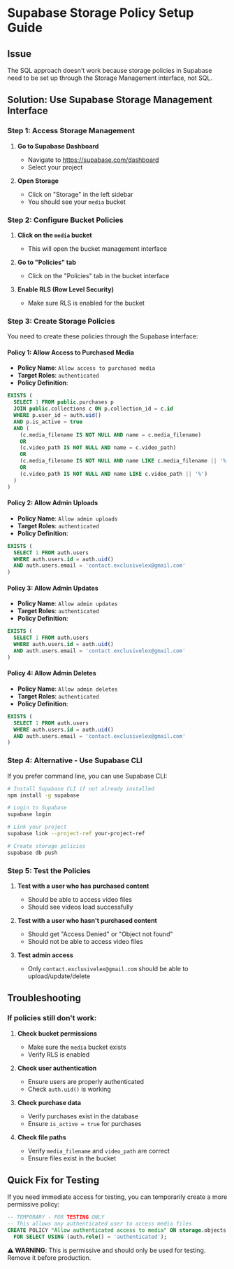 # Supabase Storage Policy Setup Guide

## Issue
The SQL approach doesn't work because storage policies in Supabase need to be set up through the Storage Management interface, not SQL.

## Solution: Use Supabase Storage Management Interface

### Step 1: Access Storage Management

1. **Go to Supabase Dashboard**
   - Navigate to https://supabase.com/dashboard
   - Select your project

2. **Open Storage**
   - Click on "Storage" in the left sidebar
   - You should see your `media` bucket

### Step 2: Configure Bucket Policies

1. **Click on the `media` bucket**
   - This will open the bucket management interface

2. **Go to "Policies" tab**
   - Click on the "Policies" tab in the bucket interface

3. **Enable RLS (Row Level Security)**
   - Make sure RLS is enabled for the bucket

### Step 3: Create Storage Policies

You need to create these policies through the Supabase interface:

#### Policy 1: Allow Access to Purchased Media
- **Policy Name**: `Allow access to purchased media`
- **Target Roles**: `authenticated`
- **Policy Definition**:
```sql
EXISTS (
  SELECT 1 FROM public.purchases p
  JOIN public.collections c ON p.collection_id = c.id
  WHERE p.user_id = auth.uid()
  AND p.is_active = true
  AND (
    (c.media_filename IS NOT NULL AND name = c.media_filename)
    OR
    (c.video_path IS NOT NULL AND name = c.video_path)
    OR
    (c.media_filename IS NOT NULL AND name LIKE c.media_filename || '%')
    OR
    (c.video_path IS NOT NULL AND name LIKE c.video_path || '%')
  )
)
```

#### Policy 2: Allow Admin Uploads
- **Policy Name**: `Allow admin uploads`
- **Target Roles**: `authenticated`
- **Policy Definition**:
```sql
EXISTS (
  SELECT 1 FROM auth.users
  WHERE auth.users.id = auth.uid()
  AND auth.users.email = 'contact.exclusivelex@gmail.com'
)
```

#### Policy 3: Allow Admin Updates
- **Policy Name**: `Allow admin updates`
- **Target Roles**: `authenticated`
- **Policy Definition**:
```sql
EXISTS (
  SELECT 1 FROM auth.users
  WHERE auth.users.id = auth.uid()
  AND auth.users.email = 'contact.exclusivelex@gmail.com'
)
```

#### Policy 4: Allow Admin Deletes
- **Policy Name**: `Allow admin deletes`
- **Target Roles**: `authenticated`
- **Policy Definition**:
```sql
EXISTS (
  SELECT 1 FROM auth.users
  WHERE auth.users.id = auth.uid()
  AND auth.users.email = 'contact.exclusivelex@gmail.com'
)
```

### Step 4: Alternative - Use Supabase CLI

If you prefer command line, you can use Supabase CLI:

```bash
# Install Supabase CLI if not already installed
npm install -g supabase

# Login to Supabase
supabase login

# Link your project
supabase link --project-ref your-project-ref

# Create storage policies
supabase db push
```

### Step 5: Test the Policies

1. **Test with a user who has purchased content**
   - Should be able to access video files
   - Should see videos load successfully

2. **Test with a user who hasn't purchased content**
   - Should get "Access Denied" or "Object not found"
   - Should not be able to access video files

3. **Test admin access**
   - Only `contact.exclusivelex@gmail.com` should be able to upload/update/delete

## Troubleshooting

### If policies still don't work:

1. **Check bucket permissions**
   - Make sure the `media` bucket exists
   - Verify RLS is enabled

2. **Check user authentication**
   - Ensure users are properly authenticated
   - Check `auth.uid()` is working

3. **Check purchase data**
   - Verify purchases exist in the database
   - Ensure `is_active = true` for purchases

4. **Check file paths**
   - Verify `media_filename` and `video_path` are correct
   - Ensure files exist in the bucket

## Quick Fix for Testing

If you need immediate access for testing, you can temporarily create a more permissive policy:

```sql
-- TEMPORARY - FOR TESTING ONLY
-- This allows any authenticated user to access media files
CREATE POLICY "Allow authenticated access to media" ON storage.objects
  FOR SELECT USING (auth.role() = 'authenticated');
```

**⚠️ WARNING**: This is permissive and should only be used for testing. Remove it before production. 
